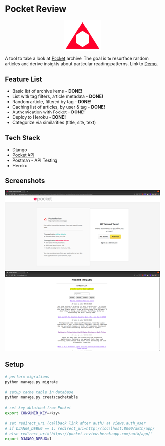 # Pocket Review

<p align="center">
  <img src=".github/images/logo.png" width="120" height="100">
</p>


A tool to take a look at [Pocket](https://app.getpocket.com/) archive.  The goal is to resurface random articles and derive insights about particular reading patterns. Link to [Demo](https://pocket-review.herokuapp.com/).

## Feature List

- Basic list of archive items - **DONE!**
- List with tag filters, article metadata - **DONE!**
- Random article, filtered by tag - **DONE!**
- Caching list of articles, by user & tag - **DONE!**
- Authentication with Pocket - **DONE!**
- Deploy to Heroku - **DONE!**
- Categorize via similarities (title, site, text)

## Tech Stack

- Django
- [Pocket API](https://getpocket.com/developer/docs/overview)
- Postman - API Testing
- Heroku

## Screenshots

![Pocket Auth](.github/images/authorize-pocket.png)
![Archive List](.github/images/archive-list.png)

## Setup

```bash
# perform migrations
python manage.py migrate

# setup cache table in database
python manage.py createcachetable

# set key obtained from Pocket 
export CONSUMER_KEY=<key>

# set redirect_uri (callback link after auth) at views.auth_user
# if DJANGO_DEBUG == 1: redirect_uri=http://localhost:8000/auth/app/
# else redirect_uri='https://pocket-review.herokuapp.com/auth/app/'
export DJANGO_DEBUG=1

```
